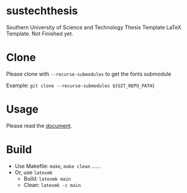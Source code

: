 # sustechthesis
Southern University of Science and Technology Thesis Template LaTeX Template.
Not Finished yet.

# Clone

Please clone with `--recurse-submodules` to get the fonts submodule

Example: `git clone --recurse-submodules ${GIT_REPO_PATH}`

# Usage
Please read the [document](https://github.com/Iydon/sustechthesis/blob/master/main.pdf).


# Build
- Use Makefile: `make`, `make clean` ......
- Or, use `latexmk`
    - Build: `latexmk main`
    - Clean: `latexmk -c main`
